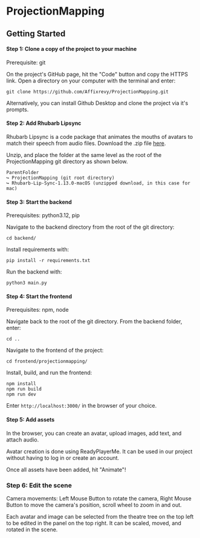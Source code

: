 # ProjectionMapping

## Getting Started

#### Step 1: Clone a copy of the project to your machine

Prerequisite: git

On the project's GitHub page, hit the "Code" button and copy the HTTPS link. Open a directory on your computer with the terminal and enter:

```
git clone https://github.com/Affixrevy/ProjectionMapping.git
```

Alternatively, you can install Github Desktop and clone the project via it's prompts.

#### Step 2: Add Rhubarb Lipsync

Rhubarb Lipsync is a code package that animates the mouths of avatars to match their speech from audio files. Download the .zip file [here]([https://link-url-here.org](https://github.com/DanielSWolf/rhubarb-lip-sync/releases)).

Unzip, and place the folder at the same level as the root of the ProjectionMapping git directory as shown below.
```
ParentFolder
↪ ProjectionMapping (git root directory)
↪ Rhubarb-Lip-Sync-1.13.0-macOS (unzipped download, in this case for mac)
```

#### Step 3: Start the backend

Prerequisites: python3.12, pip

Navigate to the backend directory from the root of the git directory:

```
cd backend/
```

Install requirements with:

```
pip install -r requirements.txt
```

Run the backend with:

```
python3 main.py
```

#### Step 4: Start the frontend

Prerequisites: npm, node

Navigate back to the root of the git directory. From the backend folder, enter:

```
cd ..
```

Navigate to the frontend of the project:

```
cd frontend/projectionmapping/
```

Install, build, and run the frontend:

```
npm install
npm run build
npm run dev
```

Enter ```http://localhost:3000/``` in the browser of your choice.

#### Step 5: Add assets

In the browser, you can create an avatar, upload images, add text, and attach audio. 

Avatar creation is done using ReadyPlayerMe. It can be used in our project without having to log in or create an account. 

Once all assets have been added, hit "Animate"!

### Step 6: Edit the scene

Camera movements: Left Mouse Button to rotate the camera, Right Mouse Button to move the camera's position, scroll wheel to zoom in and out.

Each avatar and image can be selected from the theatre tree on the top left to be edited in the panel on the top right. It can be scaled, moved, and rotated in the scene.


